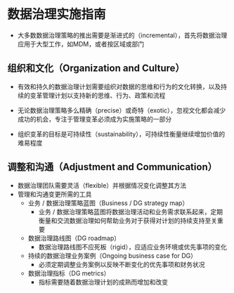 # **数据治理实施指南**

- 大多数数据治理策略的推出需要是渐进式的（incremental），首先将数据治理应用于大型工作，如MDM，或者按区域或部门

## 组织和文化（Organization and Culture）

- 有效和持久的数据治理计划需要组织对数据的思维和行为的文化转换，以及持续的变革管理计划以支持新的思维、行为、政策和流程
- 无论数据治理策略多么精确（precise）或奇特（exotic），忽视文化都会减少成功的机会，专注于管理变革必须成为实施策略的一部分

- 组织变革的目标是可持续性（sustainability），可持续性衡量继续增加价值的难易程度

## 调整和沟通（Adjustment and Communication）

- 数据治理团队需要灵活（flexible）并根据情况变化调整其方法
- 管理和沟通变更所需的工具
  - 业务 / 数据治理策略蓝图（Business / DG strategy map）
    - 业务 / 数据治理策略蓝图将数据治理活动和业务需求联系起来，定期衡量和交流数据治理如何帮助业务对于获得对计划的持续支持至关重要
  - 数据治理路线图（DG roadmap）
    - 数据治理路线图不应死板（rigid），应适应业务环境或优先事项的变化
  - 持续的数据治理业务案例（Ongoing business case for DG）
    - 必须定期调整业务案例以反映不断变化的优先事项和财务状况
  - 数据治理指标（DG metrics）
    - 指标需要随着数据治理计划的成熟而增加和改变